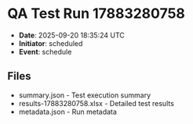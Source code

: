 # QA Test Run 17883280758

- **Date**: 2025-09-20 18:35:24 UTC
- **Initiator**: scheduled
- **Event**: schedule

## Files
- summary.json - Test execution summary
- results-17883280758.xlsx - Detailed test results
- metadata.json - Run metadata
